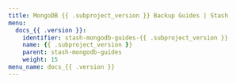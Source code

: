 ```yaml
---
title: MongoDB {{ .subproject_version }} Backup Guides | Stash
menu:
  docs_{{ .version }}:
    identifier: stash-mongodb-guides-{{ .subproject_version }}
    name: {{ .subproject_version }}
    parent: stash-mongodb-guides
    weight: 15
menu_name: docs_{{ .version }}
---
```

